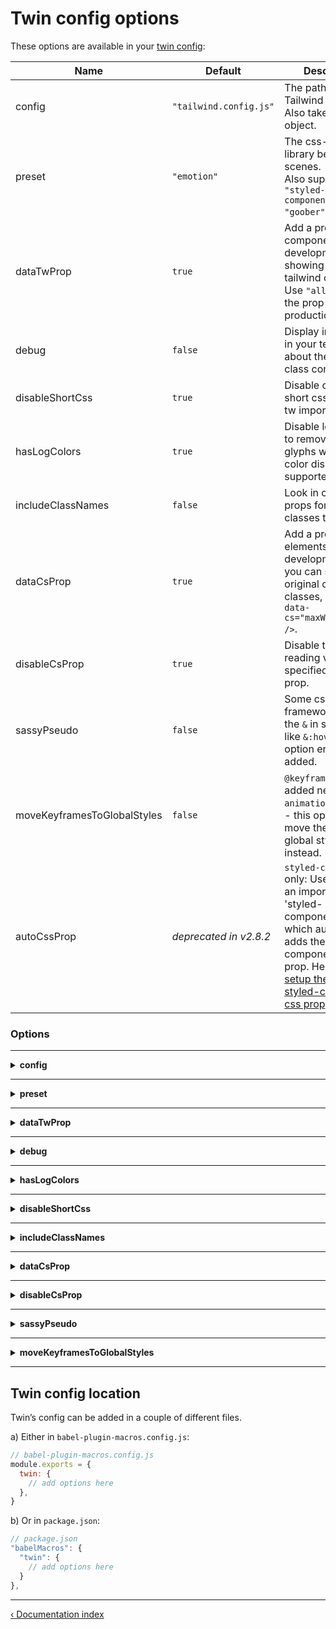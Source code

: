 [](#twin-config-options)

# Twin config options

These options are available in your [twin config](#twin-config-location):

| Name                        | Default                | Description                                                                                                                                                                                                                                   |
| --------------------------- | ---------------------- | --------------------------------------------------------------------------------------------------------------------------------------------------------------------------------------------------------------------------------------------- |
| config                      | `"tailwind.config.js"` | The path to your Tailwind config. Also takes a config object.                                                                                                                                                                                 |
| preset                      | `"emotion"`            | The css-in-js library behind the scenes.<br>Also supported: `"styled-components"` `"goober"` `"stitches"`                                                                                                                                     |
| dataTwProp                  | `true`                 | Add a prop to jsx components in development showing the original tailwind classes.<br/> Use `"all"` to keep the prop in production.                                                                                                           |
| debug                       | `false`                | Display information in your terminal about the Tailwind class conversions.                                                                                                                                                                    |
| disableShortCss             | `true`                 | Disable converting short css within the tw import/prop.                                                                                                                                                                                       |
| hasLogColors                | `true`                 | Disable log colors to remove the glyphs when the color display is not supported                                                                                                                                                               |
| includeClassNames           | `false`                | Look in className props for tailwind classes to convert.                                                                                                                                                                                      |
| dataCsProp                  | `true`                 | Add a prop to your elements in development so you can see the original cs prop classes, eg: `<div data-cs="maxWidth[1em]" />`.                                                                                                                |
| disableCsProp               | `true`                 | Disable twin from reading values specified in the cs prop.                                                                                                                                                                                    |
| sassyPseudo                 | `false`                | Some css-in-js frameworks require the `&` in selectors like `&:hover`, this option ensures it’s added.                                                                                                                                        |
| moveKeyframesToGlobalStyles | `false`                | `@keyframes` are added next to the `animation-x` classes - this option can move them to global styles instead.                                                                                                                                |
| autoCssProp                 | _deprecated in v2.8.2_ | `styled-components` only: Used to add an import of 'styled-components/macro' which automatically adds the styled-components css prop. Here’s how to [setup the new styled-components css prop](https://twinredirect.page.link/auto-css-prop). |

### Options

---

<details>

  <summary><strong>config</strong></summary>

<br />

```js
config: 'tailwind.config.js', // Path to the tailwind config
```

Set a custom location by specifying a path to your tailwind.config.js file.

**Passing in a config**: The config option also accepts a config object:

```js
// babel-plugin-macros.config.js
const tailwindConfig = {
  theme: {
    extend: {
      colors: {
        primary: '#ff0000',
      },
    },
  },
}

module.exports = {
  twin: {
    config: tailwindConfig,
  },
}
```

This can be useful in component libraries, tests, or just to remove the need for a tailwind.config.js file.

**Monorepos / Workspaces**: The tailwind.config.js is commonly added as a shared file in the project root so you may need to add a `path.resolve` on the pathname in the twin config:

```js
// babel-plugin-macros.config.js
const path = require('path')

module.exports = {
  twin: {
    config: path.resolve(__dirname, '../../', 'tailwind.config.js'),
  },
}
```

</details>

---

<details>

  <summary><strong>preset</strong></summary>

<br />

```js
preset: 'emotion', // Set the css-in-js library to use with twin
```

Supports: `'emotion'` / `'styled-components'` / `'goober'` / `'stitches'`.

The preset option primarily assigns the library imports for `css`, `styled` and `GlobalStyles`.

</details>

---

<details>

  <summary><strong>dataTwProp</strong></summary>

<br />

```js
dataTwProp: false, // Set the display of the data-tw prop on jsx elements
```

The `data-tw` prop gets added to your elements while in development so you can see the original tailwind classes:

```js
<div data-tw="bg-black" />
```

If you add the value `all`, twin will add the data-tw prop in production as well as development.

</details>

---

<details>

  <summary><strong>debug</strong></summary>

<br />

```js
debug: true, // Display information about class conversions
```

When debug mode is on, twin displays logs on class conversions.
This feedback only displays in development.

## </details>

---

<details>

  <summary><strong>hasLogColors</strong></summary>

<br />

```js
hasLogColors: false, // Disable log colors (removes those glyphs in your console/overlay)
```

Sometimes the display of errors and suggestions are pretty poor due to lack of support for custom colors. Use this setting to disable the colors so you can actually read the messages.

</details>

---

<details>

  <summary><strong>disableShortCss</strong></summary>

<br />

```js
disableShortCss: false, // Enable converting short css within the tw import/prop
```

When set to `true`, this will throw an error if short css is added within the tw import or tw prop.

Disable short css completely with `dataCsProp: false`.

</details>

---

<details>

  <summary><strong>includeClassNames</strong></summary>

<br />

```js
includeClassNames: true, // Check className props for tailwind classes to convert
```

When a tailwind class is found in a className prop, it’s plucked out, converted and delivered to the css-in-js library.

- Unmatched classes are skipped and preserved within the className
- Suggestions aren’t shown for unmatched classes like they are for the tw prop
- The tw and css props can be used on the same jsx element
- Limitation: classNames with conditional props or variables aren’t touched, eg: `<div className={isBlock && "block"} />`

</details>

---

<details>

  <summary><strong>dataCsProp</strong></summary>

<br />

```js
dataCsProp: false, // JSX prop twin adds that shows the original cs prop classes
```

If you add short css within the `cs` prop then twin will add a `data-cs` prop to preserve the css you added.
This option controls the display of the prop.

Shows in development only.

</details>

---

<details>

  <summary><strong>disableCsProp</strong></summary>

<br />

```js
disableCsProp: true, // Whether to read short css values added in a `cs` prop
```

If you're using the cs prop for something else or don’t want other developers using the feature you can disable it with this option.

</details>

---

<details>

  <summary><strong>sassyPseudo</strong></summary>

<br />

```js
sassyPseudo: true, // Prefix pseudo selectors with a `&`
```

Some css-in-js frameworks require the `&` in selectors like `&:hover`, this option ensures it’s added.

</details>

---

<details>

  <summary><strong>moveKeyframesToGlobalStyles</strong></summary>

<br />

```js
moveKeyframesToGlobalStyles: true, // Avoid @keyframes next to animation-x classes
```

Add `@keyframes` matching an `animation-x` class to global styles instead of alongside the `animation-x` class.<br/>
In stitches this gets set to `true` to make animations work.

</details>

---

[](#twin-config-location)

## Twin config location

Twin’s config can be added in a couple of different files.

a) Either in `babel-plugin-macros.config.js`:

```js
// babel-plugin-macros.config.js
module.exports = {
  twin: {
    // add options here
  },
}
```

b) Or in `package.json`:

```js
// package.json
"babelMacros": {
  "twin": {
    // add options here
  }
},
```

---

[&lsaquo; Documentation index](https://github.com/ben-rogerson/twin.macro/blob/master/docs/index.md)
